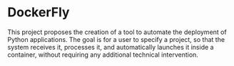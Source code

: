 # DockerFly
This project proposes the creation of a tool to automate the deployment of Python applications. The goal is for a user to specify a project, so that the system receives it, processes it, and automatically launches it inside a container, without requiring any additional technical intervention.
